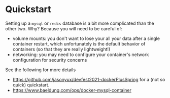 # Quickstart

Setting up a `mysql` or `redis` database is a bit more complicated than the other two. Why? Because you will need to be careful of:
- volume mounts: you don't want to lose your all your data after a single container restart, which unfortunately is the default behavior of containers (so that they are really lightweight!)
- networking: you may need to configure your container's network configuration for security concerns


See the following for more details
- https://github.com/jasonyux/devfest2021-dockerPlusSpring for a (not so quick) quickstart.
- https://www.baeldung.com/ops/docker-mysql-container